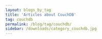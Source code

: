 ```yaml
---
layout: blogs_by_tag
title: 'Articles about CouchDB'
tag: couchdb
permalink: /blog/tag/couchdb/
sidebar: /downloads/category_couchdb.jpg
---
```

